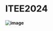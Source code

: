 # ITEE2024

#### ![image](https://github.com/c1345672c/ITEE2024/assets/144580580/91b5f953-81c5-4e70-a433-3ed514a3e9ed)


